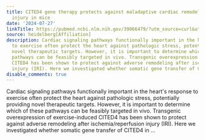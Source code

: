 ```yaml
---
title: CITED4 gene therapy protects against maladaptive cardiac remodeling after ischemia/reperfusion
  injury in mice
date: '2024-07-27'
linkTitle: https://pubmed.ncbi.nlm.nih.gov/39066479/?utm_source=curl&utm_medium=rss&utm_campaign=pubmed-2&utm_content=1FakS-2QOkCT8HsMOQP1bCRQ4YzyumYOmxmF0moLsQ3dFB1E9V&fc=20220326224207&ff=20240728181146&v=2.18.0.post9+e462414
source: heidelberg[Affiliation]
description: Cardiac signaling pathways functionally important in the heart's response
  to exercise often protect the heart against pathologic stress, potentially providing
  novel therapeutic targets. However, it is important to determine which of these
  pathways can be feasibly targeted in vivo. Transgenic overexpression of exercise-induced
  CITED4 has been shown to protect against adverse remodeling after ischemia/reperfusion
  injury (IRI). Here we investigated whether somatic gene transfer of CITED4 in ...
disable_comments: true
---
```

Cardiac signaling pathways functionally important in the heart's response to exercise often protect the heart against pathologic stress, potentially providing novel therapeutic targets. However, it is important to determine which of these pathways can be feasibly targeted in vivo. Transgenic overexpression of exercise-induced CITED4 has been shown to protect against adverse remodeling after ischemia/reperfusion injury (IRI). Here we investigated whether somatic gene transfer of CITED4 in ...